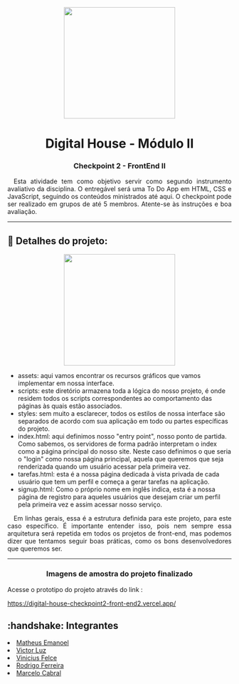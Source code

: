 <p align="center"><img height="250em" src="https://media3.giphy.com/media/qUt4xeREPBTEdteWKw/giphy.gif" /></p>
<h1 align="center">Digital House - Módulo II</h1>

<h3 align="center">Checkpoint 2 - FrontEnd II</h2>

<p align="justify">&emsp;Esta atividade tem como objetivo servir como segundo instrumento avaliativo da disciplina. O entregável será uma To Do App em HTML, CSS e JavaScript, seguindo os conteúdos ministrados até aqui. O checkpoint pode ser realizado em grupos de até 5 membros. Atente-se às instruções e boa avaliação. </p>

---

<div align="start">
<h2>🔧 Detalhes do projeto:</h2>

<p align="center"><img height="250em" src="https://i.postimg.cc/sxj7yRY1/estrutura-To-Do-App.jpg" /></p>

  <ul>
    <li>assets: aqui vamos encontrar os recursos gráficos que vamos implementar em nossa interface.</li>
    <li>scripts: este diretório armazena toda a lógica do nosso projeto, é onde residem todos os scripts correspondentes ao comportamento das páginas às quais estão associados.</li>
    <li>styles: sem muito a esclarecer, todos os estilos de nossa interface são separados de acordo com sua aplicação em todo ou partes específicas do projeto.</li>
    <li>index.html: aqui definimos nosso "entry point", nosso ponto de partida. Como sabemos, os servidores de forma padrão interpretam o index como a página principal do nosso site. Neste caso definimos o que seria o "login" como nossa página principal, aquela que queremos que seja renderizada quando um usuário acessar pela primeira vez.</li>
    <li>tarefas.html: esta é a nossa página dedicada à vista privada de cada usuário que tem um perfil e começa a gerar tarefas na aplicação.</li>
    <li>signup.html: Como o próprio nome em inglês indica, esta é a nossa página de registro para aqueles usuários que desejam criar um perfil pela primeira vez e assim acessar nosso serviço.</li>
  </ul>
  </div>
  
<p align="justify">&emsp;Em linhas gerais, essa é a estrutura definida para este projeto, para este caso específico. É importante entender isso, pois nem sempre essa arquitetura será repetida em todos os projetos de front-end, mas podemos dizer que tentamos seguir boas práticas, como os bons desenvolvedores que queremos ser.</p>


---  
 

<h3 align="center">Imagens de amostra do projeto finalizado</h3>

Acesse o prototipo do projeto através do link :
    
https://digital-house-checkpoint2-front-end2.vercel.app/




<div align="start"> 
<h2> :handshake: Integrantes</h2>
  <li><a target="_blank" href="https://github.com/fehbr800" title="Matheus Emanuel Github">Matheus Emanoel</a></li>
  <li><a target="_blank" href="https://github.com/vitinop" title="Victor Luz Github">Victor Luz</a></li>
  <li><a target="_blank" href="https://github.com/ViniciusFelce" title="Vinicius Felce Github">Vinicius Felce</a></li>
  <li><a target="_blank" href="https://github.com/rllimaferreira" title="Rodrigo Ferreira">Rodrigo Ferreira</a></li>
  <li><a target="_blank" href="https://github.com/mlugard" title="Marcelo Cabral">Marcelo Cabral</a></li>
 </div>
